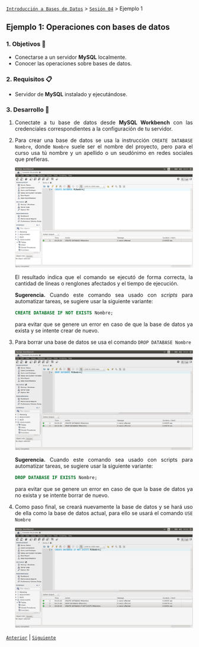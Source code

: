 [`Introducción a Bases de Datos`](../../Readme.md) > [`Sesión 04`](../Readme.md) > Ejemplo 1

## Ejemplo 1: Operaciones con bases de datos

<div style="text-align: justify;">

### 1. Objetivos :dart: 
- Conectarse a un servidor __MySQL__	localmente.
- Conocer las operaciones sobre bases de datos.

### 2. Requisitos :clipboard:
- Servidor de __MySQL__ instalado y ejecutándose.

### 3. Desarrollo :rocket:

1. Conectate a tu base de datos desde __MySQL Workbench__ con las credenciales correspondientes a la configuración de tu servidor.

1. Para crear una base de datos se usa la instrucción `CREATE DATABASE Nombre`, donde `Nombre` suele ser el nombre del proyecto, pero para el curso usa tú nombre y un apellido o un seudónimo en redes sociales que prefieras.

   ![imagen](imagenes/s7e11.png)

   El resultado indica que el comando se ejecutó de forma correcta, la cantidad de líneas o renglones afectados y el tiempo de ejecución.

   **Sugerencia.**  Cuando este comando sea usado con *scripts* para automatizar tareas, se sugiere usar la siguiente variante:
   
   ```sql
   CREATE DATABASE IF NOT EXISTS Nombre;
   ```

   para evitar que se genere un error en caso de que la base de datos ya exista y se intente crear de nuevo.

1. Para borrar una base de datos se usa el comando  `DROP DATABASE Nombre`
   
   ![imagen](imagenes/s7e12.png)

   **Sugerencia.**  Cuando este comando sea usado con scripts para automatizar tareas, se sugiere usar la siguiente variante:

   ```sql
   DROP DATABASE IF EXISTS Nombre;
   ```

   para evitar que se genere un error en caso de que la base de datos ya no exista y se intente borrar de nuevo.

1. Como paso final, se creará nuevamente la base de datos y se hará uso de ella como la base de datos actual, para ello se usará el comando `USE Nombre`

   ![imagen](imagenes/s7e13.png)

[`Anterior`](../Readme.md#operaciones-con-bases-de-datos) | [`Siguiente`](../Readme.md#realizando-operaciones-con-tablas)      

</div>
